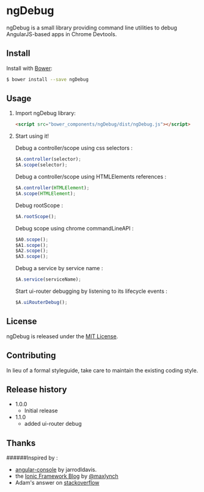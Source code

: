 # ngDebug

ngDebug is a small library providing command line utilities to debug AngularJS-based apps in Chrome Devtools.

## Install

Install with [Bower](http://bower.io):

```sh
$ bower install --save ngDebug
```

## Usage

1. Import ngDebug library:

    ```html
    <script src="bower_components/ngDebug/dist/ngDebug.js"></script>
    ```

2. Start using it!

	Debug a controller/scope using css selectors :
    ```js
    $A.controller(selector);
    $A.scope(selector);
    ```

    Debug a controller/scope using HTMLElements references :
    ```js
    $A.controller(HTMLElement);
    $A.scope(HTMLElement);
    ```

	Debug rootScope :
    ```js
    $A.rootScope();
    ```

    Debug scope using chrome commandLineAPI :
    ```js
    $A0.scope();
    $A1.scope();
    $A2.scope();
    $A3.scope();
    ```

    Debug a service by service name :
    ```js
    $A.service(serviceName);
    ```
    
    Start ui-router debugging by listening to its lifecycle events :
    ```js
    $A.uiRouterDebug();
    ```

## License
ngDebug is released under the [MIT License](http://opensource.org/licenses/MIT).

## Contributing
In lieu of a formal styleguide, take care to maintain the existing coding style.

## Release history
- 1.0.0
  - Initial release
- 1.1.0
	- added ui-router debug 

## Thanks

######Inspired by : 
- [angular-console](https://github.com/jarrodldavis/angular-console) by jarrodldavis.
- the [Ionic Framework Blog](http://ionicframework.com/blog/angularjs-console/) by [@maxlynch](https://twitter.com/maxlynch)
- Adam's answer on [stackoverflow](http://stackoverflow.com/a/20786262/69362)